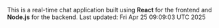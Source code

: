 This is a real-time chat application built using **React** for the frontend and **Node.js** for the backend.
Last updated: Fri Apr 25 09:09:03 UTC 2025
